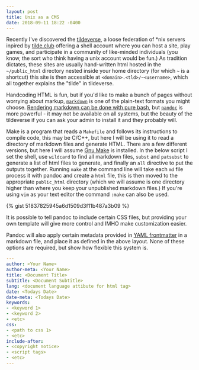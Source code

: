 ```yaml
---
layout: post
title: Unix as a CMS
date: 2018-09-11 18:22 -0400
---
```


Recently I've discovered the [tildeverse][1], a loose federation of *nix servers inpired by [tilde.club][2] offering a shell account
where you can host a site, play games, and participate in a community of like-minded individuals (you know, the sort who think having a
unix account would be fun.)
As tradition dictates, these sites are usually hand-written html hosted in the `~/public_html` directory nested inside your home directory (for which `~` is a shortcut)
this site is then accessible at `<domain>.<tld>/~<username>`, which all together explains the "tilde" in tildeverse.

Handcoding HTML is fun, but if you'd like to make a bunch of pages without worrying about markup, [`markdown`][3] is one of the plain-text formats you might choose.
[Rendering markdown can be done with pure bash][4], but [`pandoc`][5] is more powerful - it may not be available on all systems, but the beauty of the tildeverse if you can ask your admin to install it and they probably will.

Make is a program that reads a `Makefile` and follows its instructions to compile code, this may be C/C++,
but here I will be using it to read a directory of markdown files and generate HTML.
There are a few different versions, but here I will assume [Gnu Make][6] is installed.
In the below script I set the shell, use `wildcard` to find all markdown files, `subst` and `patsubst` to generate a list of html files to generate, and finally an `all` directive to put the outputs together.
Running `make` at the command line will take each `md` file process it with pandoc and create a `html` file, this is then moved to the appropriate `public_html` directory (which we will assume is one directory higher than where you keep your unpublished markdown files.)
If you're using `vim` as your text editor the command `:make` can also be used.

{% gist 51837825945a6d1509d3f11b487a3b09 %}

It is possible to tell pandoc to include certain CSS files, but providing your own template will give more control and IMHO make customization easier.

Pandoc will also apply certain metadata provided in [YAML frontmatter][7] in a markdown file, and place it as defined in the above layout.
None of these options are required, but show how flexible this system is.

```yaml
---
author: <Your Name>
author-meta: <Your Name>
title: <Document Title>
subtitle: <Document Subtitle>
lang: <document language attibute for html tag>
date: <Todays Date>
date-meta: <Todays Date>
keywords:
- <keyword 1>
- <keyword 2>
- <etc>
css:
- <path to css 1>
- <etc>
include-after:
- <copyright notice>
- <script tags>
- <etc>
---
```


[1]: https://tilde.team/wiki/?page=other-tildes
[2]: http://tilde.club/
[3]: https://daringfireball.net/projects/markdown/
[4]: https://github.com/chadbraunduin/markdown.bash
[5]: http://pandoc.org/
[6]: https://www.gnu.org/software/make/
[7]: http://yaml.org/
